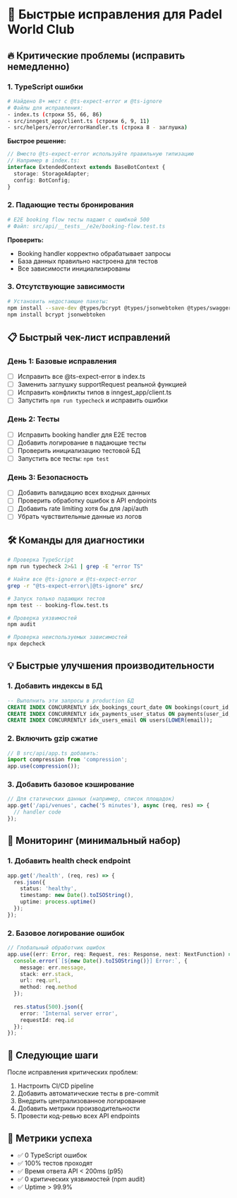 # 🚀 Быстрые исправления для Padel World Club

## 🔥 Критические проблемы (исправить немедленно)

### 1. TypeScript ошибки
```bash
# Найдено 8+ мест с @ts-expect-error и @ts-ignore
# Файлы для исправления:
- index.ts (строки 55, 66, 86)
- src/inngest_app/client.ts (строки 6, 9, 11)
- src/helpers/error/errorHandler.ts (строка 8 - заглушка)
```

**Быстрое решение:**
```typescript
// Вместо @ts-expect-error используйте правильную типизацию
// Например в index.ts:
interface ExtendedContext extends BaseBotContext {
  storage: StorageAdapter;
  config: BotConfig;
}
```

### 2. Падающие тесты бронирования
```bash
# E2E booking flow тесты падают с ошибкой 500
# Файл: src/api/__tests__/e2e/booking-flow.test.ts
```

**Проверить:**
- Booking handler корректно обрабатывает запросы
- База данных правильно настроена для тестов
- Все зависимости инициализированы

### 3. Отсутствующие зависимости
```bash
# Установить недостающие пакеты:
npm install --save-dev @types/bcrypt @types/jsonwebtoken @types/swagger-ui-express
npm install bcrypt jsonwebtoken
```

## 📋 Быстрый чек-лист исправлений

### День 1: Базовые исправления
- [ ] Исправить все @ts-expect-error в index.ts
- [ ] Заменить заглушку supportRequest реальной функцией
- [ ] Исправить конфликты типов в inngest_app/client.ts
- [ ] Запустить `npm run typecheck` и исправить ошибки

### День 2: Тесты
- [ ] Исправить booking handler для E2E тестов
- [ ] Добавить логирование в падающие тесты
- [ ] Проверить инициализацию тестовой БД
- [ ] Запустить все тесты: `npm test`

### День 3: Безопасность
- [ ] Добавить валидацию всех входных данных
- [ ] Проверить обработку ошибок в API endpoints
- [ ] Добавить rate limiting хотя бы для /api/auth
- [ ] Убрать чувствительные данные из логов

## 🛠️ Команды для диагностики

```bash
# Проверка TypeScript
npm run typecheck 2>&1 | grep -E "error TS"

# Найти все @ts-ignore и @ts-expect-error
grep -r "@ts-expect-error\|@ts-ignore" src/

# Запуск только падающих тестов
npm test -- booking-flow.test.ts

# Проверка уязвимостей
npm audit

# Проверка неиспользуемых зависимостей
npx depcheck
```

## 💡 Быстрые улучшения производительности

### 1. Добавить индексы в БД
```sql
-- Выполнить эти запросы в production БД
CREATE INDEX CONCURRENTLY idx_bookings_court_date ON bookings(court_id, start_time);
CREATE INDEX CONCURRENTLY idx_payments_user_status ON payments(user_id, status);
CREATE INDEX CONCURRENTLY idx_users_email ON users(LOWER(email));
```

### 2. Включить gzip сжатие
```typescript
// В src/api/app.ts добавить:
import compression from 'compression';
app.use(compression());
```

### 3. Добавить базовое кэширование
```typescript
// Для статических данных (например, список площадок)
app.get('/api/venues', cache('5 minutes'), async (req, res) => {
  // handler code
});
```

## 🚨 Мониторинг (минимальный набор)

### 1. Добавить health check endpoint
```typescript
app.get('/health', (req, res) => {
  res.json({
    status: 'healthy',
    timestamp: new Date().toISOString(),
    uptime: process.uptime()
  });
});
```

### 2. Базовое логирование ошибок
```typescript
// Глобальный обработчик ошибок
app.use((err: Error, req: Request, res: Response, next: NextFunction) => {
  console.error(`[${new Date().toISOString()}] Error:`, {
    message: err.message,
    stack: err.stack,
    url: req.url,
    method: req.method
  });
  
  res.status(500).json({
    error: 'Internal server error',
    requestId: req.id
  });
});
```

## 📝 Следующие шаги

После исправления критических проблем:
1. Настроить CI/CD pipeline
2. Добавить автоматические тесты в pre-commit
3. Внедрить централизованное логирование
4. Добавить метрики производительности
5. Провести код-ревью всех API endpoints

## 🎯 Метрики успеха

- ✅ 0 TypeScript ошибок
- ✅ 100% тестов проходят
- ✅ Время ответа API < 200ms (p95)
- ✅ 0 критических уязвимостей (npm audit)
- ✅ Uptime > 99.9%